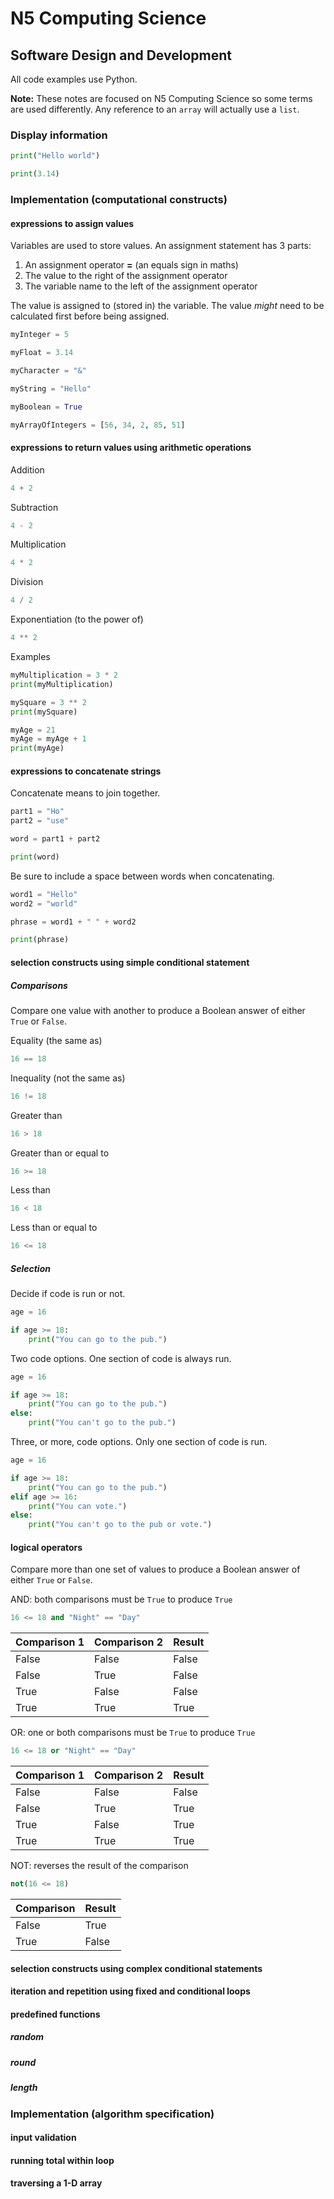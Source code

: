
# N5 Computing Science

## Software Design and Development

All code examples use Python.

**Note:** These notes are focused on N5 Computing Science so some terms are used differently.  Any reference to an `array` will actually use a `list`.

### Display information

``` Python
print("Hello world")

print(3.14)
```

### Implementation (computational constructs)

#### expressions to assign values

Variables are used to store values.  An assignment statement has 3 parts:

 1. An assignment operator **=** (an equals sign in maths)
 2. The value to the right of the assignment operator
 3. The variable name to the left of the assignment operator

The value is assigned to (stored in) the variable.  The value *might* need to be calculated first before being assigned.

``` python
myInteger = 5
```

``` python
myFloat = 3.14
```

``` python
myCharacter = "&"
```

``` python
myString = "Hello"
```

``` python
myBoolean = True
```

``` python
myArrayOfIntegers = [56, 34, 2, 85, 51]
```




#### expressions to return values using arithmetic operations

Addition
``` python
4 + 2
```

Subtraction
``` python
4 - 2
```

Multiplication
``` python
4 * 2
```

Division
``` python
4 / 2
```

Exponentiation (to the power of)
``` python
4 ** 2
```

Examples
``` python
myMultiplication = 3 * 2
print(myMultiplication)

mySquare = 3 ** 2
print(mySquare)

myAge = 21
myAge = myAge + 1
print(myAge)
```

#### expressions to concatenate strings

Concatenate means to join together.

``` python
part1 = "Ho"
part2 = "use"

word = part1 + part2

print(word)
```

Be sure to include a space between words when concatenating.

``` python
word1 = "Hello"
word2 = "world"

phrase = word1 + " " + word2

print(phrase)
```

#### selection constructs using simple conditional statement

##### Comparisons

Compare one value with another to produce a Boolean answer of either `True` or `False`.

Equality (the same as)
``` python
16 == 18
```

Inequality (not the same as)
``` python
16 != 18
```

Greater than
``` python
16 > 18
```

Greater than or equal to
``` python
16 >= 18
```

Less than
``` python
16 < 18
```

Less than or equal to
``` python
16 <= 18
```

##### Selection

Decide if code is run or not.

``` python
age = 16

if age >= 18:
	print("You can go to the pub.")
```

Two code options.  One section of code is always run.

``` python
age = 16

if age >= 18:
	print("You can go to the pub.")
else:
	print("You can't go to the pub.")
```

Three, or more, code options.  Only one section of code is run.

``` python
age = 16

if age >= 18:
	print("You can go to the pub.")
elif age >= 16:
	print("You can vote.")
else:
	print("You can't go to the pub or vote.")
```

#### logical operators

Compare more than one set of values to produce a Boolean answer of either `True` or `False`.

AND: both comparisons must be `True` to produce `True`

``` python
16 <= 18 and "Night" == "Day"
```

|Comparison 1|Comparison 2|Result|
|--|--|--|
|False|False|False|
|False|True|False|
|True|False|False|
|True|True|True|

OR:  one or both comparisons must be `True` to produce `True`

``` python
16 <= 18 or "Night" == "Day"
```

|Comparison 1|Comparison 2|Result|
|--|--|--|
|False|False|False|
|False|True|True|
|True|False|True|
|True|True|True|

NOT: reverses the result of the comparison

``` python
not(16 <= 18)
```

|Comparison |Result|
|--|--|
|False|True|
|True|False|

#### selection constructs using complex conditional statements




#### iteration and repetition using fixed and conditional loops


#### predefined functions


##### random


##### round


##### length


### Implementation (algorithm specification)


#### input validation



#### running total within loop



#### traversing a 1-D array
